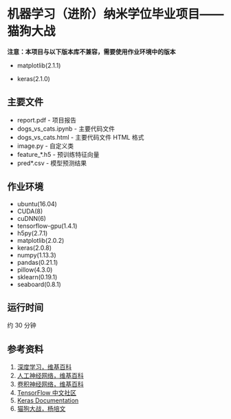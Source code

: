# 机器学习（进阶）纳米学位毕业项目——猫狗大战

**注意：本项目与以下版本库不兼容，需要使用作业环境中的版本**

- matplotlib(2.1.1)


- keras(2.1.0)

## 主要文件

- report.pdf - 项目报告
- dogs_vs_cats.ipynb - 主要代码文件
- dogs_vs_cats.html - 主要代码文件 HTML 格式
- image.py - 自定义类
- feature_*.h5 - 预训练特征向量
- pred*.csv - 模型预测结果

## 作业环境

- ubuntu(16.04)
- CUDA(8)
- cuDNN(6)
- tensorflow-gpu(1.4.1)
- h5py(2.7.1)
- matplotlib(2.0.2)
- keras(2.0.8)
- numpy(1.13.3)
- pandas(0.21.1)
- pillow(4.3.0)
- sklearn(0.19.1)
- seaboard(0.8.1)

## 运行时间

约 30 分钟

## 参考资料

1. [深度学习，维基百科](https://zh.wikipedia.org/zh-hans/%E6%B7%B1%E5%BA%A6%E5%AD%A6%E4%B9%A0)
2. [人工神经网络，维基百科](https://zh.wikipedia.org/zh-hans/%E4%BA%BA%E5%B7%A5%E7%A5%9E%E7%BB%8F%E7%BD%91%E7%BB%9C)
3. [卷积神经网络，维基百科](https://zh.wikipedia.org/zh-hans/卷积神经网络)
4. [TensorFlow 中文社区](http://www.tensorfly.cn/)
5. [Keras Documentation](https://keras.io/)
6. [猫狗大战，杨培文](https://github.com/ypwhs/dogs_vs_cats)
